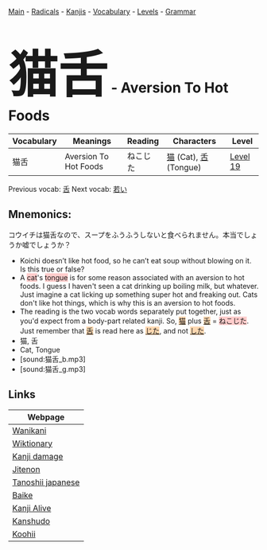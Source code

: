 <style> bigfont {font-size: 100px}</style>
[Main](../README.md) -
[Radicals](../radicals.md) -
[Kanjis](../kanjis.md) -
[Vocabulary](../vocabulary.md) -
[Levels](../levels.md) -
[Grammar](../grammar.md)
# <bigfont> 猫舌</bigfont> - Aversion To Hot Foods 

| Vocabulary | Meanings | Reading | Characters | Level |
| --- | --- | --- | --- | --- |
| 猫舌 | Aversion To Hot Foods | ねこじた |  [猫](../kanjis/猫.md) (Cat), [舌](../kanjis/舌.md) (Tongue) | [Level 19](../levels/wk_level19.md) |

Previous vocab: [舌](舌.md) Next vocab: [若い](若い.md) 

## Mnemonics:
コウイチは猫舌なので、スープをふうふうしないと食べられません。本当でしょうか嘘でしょうか？
* Koichi doesn’t like hot food, so he can’t eat soup without blowing on it. Is this true or false?
* A <span style="background-color:#ffcccb"> cat</span>'s <span style="background-color:#ffcccb"> tongue</span> is for some reason associated with an aversion to hot foods. I guess I haven't seen a cat drinking up boiling milk, but whatever. Just imagine a cat licking up something super hot and freaking out. Cats don't like hot things, which is why this is an aversion to hot foods.
* The reading is the two vocab words separately put together, just as you'd expect from a body-part related kanji. So, <span style="background-color:#fed8b1"> [猫](https://jisho.org/search/猫)</span> plus <span style="background-color:#fed8b1"> [舌](https://jisho.org/search/舌)</span> = <span style="background-color:#ffcccb"> ねこじた</span>. Just remember that <span style="background-color:#fed8b1"> [舌](https://jisho.org/search/舌)</span> is read here as <span style="background-color:#fed8b1"> [じた](https://jisho.org/search/じた)</span>, and not <span style="background-color:#fed8b1"> [した](https://jisho.org/search/した)</span>.
* 猫, 舌
* Cat, Tongue
* [sound:猫舌_b.mp3]
* [sound:猫舌_g.mp3]


## Links 

| Webpage |
| --- |
| [Wanikani          ](https://www.wanikani.com/kanji/猫舌) |
| [Wiktionary        ](https://en.wiktionary.org/wiki/猫舌) |
| [Kanji damage      ](http://www.kanjidamage.com/kanji/search?utf8=✓&q=猫舌) |
| [Jitenon           ](https://jitenon.com/kanji/猫舌) |
| [Tanoshii japanese ](https://www.tanoshiijapanese.com/dictionary/kanji.cfm?k=猫舌) |
| [Baike             ](https://baike.baidu.com/item/猫舌) |
| [Kanji Alive       ](https://app.kanjialive.com/猫舌) |
| [Kanshudo          ](https://www.kanshudo.com/searchmn?q=猫舌) |
| [Koohii            ](https://kanji.koohii.com/study/kanji/猫舌) |
